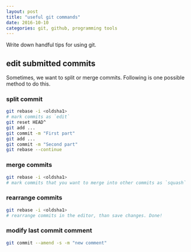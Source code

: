 ```yaml
---
layout: post
title: "useful git commands"
date: 2016-10-10
categories: git, github, programming tools
---
```


Write down handful tips for using git.

## edit submitted commits
Sometimes, we want to split or merge commits. Following is one possible method to do this.

### split commit

```bash
git rebase -i <oldsha1>
# mark commits as `edit`
git reset HEAD^
git add ...
git commit -m "First part"
git add ...
git commit -m "Second part"
git rebase --continue
```

### merge commits

```bash
git rebase -i <oldsha1>
# mark commits that you want to merge into other commits as `squash`
```

### rearrange commits

```bash
git rebase -i <oldsha1>
# rearrange commits in the editor, than save changes. Done!
```

### modify last commit comment

``` bash
git commit --amend -s -m "new comment"
```
